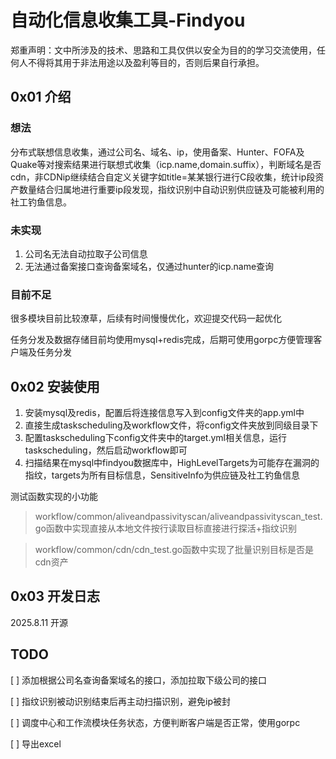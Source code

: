 # 自动化信息收集工具-Findyou

郑重声明：文中所涉及的技术、思路和工具仅供以安全为目的的学习交流使用，任何人不得将其用于非法用途以及盈利等目的，否则后果自行承担。

## 0x01 介绍
### 想法
分布式联想信息收集，通过公司名、域名、ip，使用备案、Hunter、FOFA及Quake等对搜索结果进行联想式收集（icp.name,domain.suffix），判断域名是否cdn，非CDNip继续结合自定义关键字如title=某某银行进行C段收集，统计ip段资产数量结合归属地进行重要ip段发现，指纹识别中自动识别供应链及可能被利用的社工钓鱼信息。

### 未实现
1. 公司名无法自动拉取子公司信息
2. 无法通过备案接口查询备案域名，仅通过hunter的icp.name查询

### 目前不足
很多模块目前比较潦草，后续有时间慢慢优化，欢迎提交代码一起优化

任务分发及数据存储目前均使用mysql+redis完成，后期可使用gorpc方便管理客户端及任务分发

## 0x02 安装使用
1. 安装mysql及redis，配置后将连接信息写入到config文件夹的app.yml中
2. 直接生成taskscheduling及workflow文件，将config文件夹放到同级目录下
3. 配置taskscheduling下config文件夹中的target.yml相关信息，运行taskscheduling，然后启动workflow即可
4. 扫描结果在mysql中findyou数据库中，HighLevelTargets为可能存在漏洞的指纹，targets为所有目标信息，SensitiveInfo为供应链及社工钓鱼信息

测试函数实现的小功能
> workflow/common/aliveandpassivityscan/aliveandpassivityscan_test.go函数中实现直接从本地文件按行读取目标直接进行探活+指纹识别

> workflow/common/cdn/cdn_test.go函数中实现了批量识别目标是否是cdn资产


## 0x03 开发日志
2025.8.11 开源

## TODO
[ ] 添加根据公司名查询备案域名的接口，添加拉取下级公司的接口

[ ] 指纹识别被动识别结束后再主动扫描识别，避免ip被封

[ ] 调度中心和工作流模块任务状态，方便判断客户端是否正常，使用gorpc

[ ] 导出excel